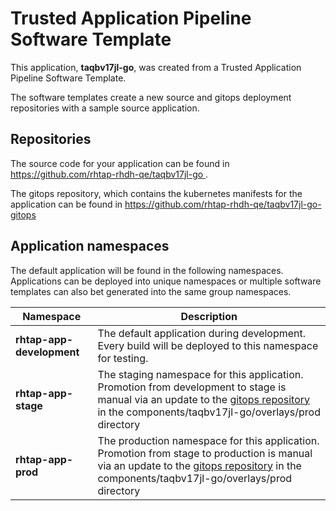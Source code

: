 # Trusted Application Pipeline Software Template

This application, **taqbv17jl-go**, was created from a Trusted Application Pipeline Software Template.

The software templates create a new source and gitops deployment repositories with a sample source application. 

## Repositories

The source code for your application can be found in [https://github.com/rhtap-rhdh-qe/taqbv17jl-go ](https://github.com/rhtap-rhdh-qe/taqbv17jl-go ).
 
The gitops repository, which contains the kubernetes manifests for the application can be found in 
[https://github.com/rhtap-rhdh-qe/taqbv17jl-go-gitops ](https://github.com/rhtap-rhdh-qe/taqbv17jl-go-gitops ) 

## Application namespaces 

The default application will be found in the following namespaces. Applications can be deployed into unique namespaces or multiple software templates can also bet generated into the same group namespaces.  

|  Namespace   |  Description   |  
| -------- | -------- |   
| **rhtap-app-development** | The default application during development. Every build will be deployed to this namespace for testing. | 
| **rhtap-app-stage** | The staging namespace for this application. Promotion from development to stage is manual via an update to the [gitops repository](https://github.com/rhtap-rhdh-qe/taqbv17jl-go-gitops ) in the components/taqbv17jl-go/overlays/prod directory |  
| **rhtap-app-prod** | The production namespace for this application. Promotion from stage to production is manual via an update to the [gitops repository](https://github.com/rhtap-rhdh-qe/taqbv17jl-go-gitops ) in the components/taqbv17jl-go/overlays/prod directory | 